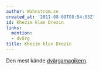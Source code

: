 ```yaml
---
author: Wahnstrom.se
created_at: '2011-08-09T08:54:03Z'
id: Khezim klan Drezin
links:
  mention:
  - dvärg
title: Khezim klan Drezin
---
```


Den mest kände [dvärgamagikern].

  [dvärgamagikern]: dvärg